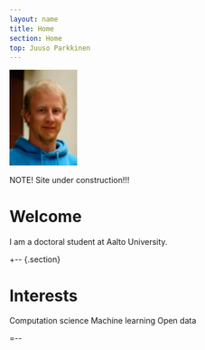 ```yaml
---
layout: name
title: Home
section: Home
top: Juuso Parkkinen
---
```


<img class='inset right' src='images/juuso.jpg' title='Juuso Parkkinen' alt='Photo' width='120px' />

NOTE! Site under construction!!!

Welcome
=======

I am a doctoral student at Aalto University. 


+--	{.section}

Interests
=========

Computation science
Machine learning
Open data

=--

<!--
+-- {.section}
Publications 
============
[List of publications](/work/pubs/) with links to documents and source code
=--
-->

<!--
+-- {.section}
Code
============
[Scientific open source software](/code/) for collaborative, reproducible research
=--
-->

<!--
+-- {.section}
Contact
============
[Contact information](/info/contact), plus links to twitter, IRC, and blogs
=--
-->

<!--
+-- {.section}
Background
========
[Brief biography](/info/bio) of my research career
=--
-->



<!-- I am computational scientist focusing on the development and application of novel computational techniques in data-intensive research fields, in particular functional genomics and microbial ecology of the human body and [http://sorvi.r-forge.r-project.org open government data in Finland]. 
Computational analysis of human microbial ecology forms the current main focus of my research activity at [http://www.mib.wur.nl/UK/ Laboratory of Microbiology, Wageningen University], Netherlands. Before that, I was employed at [http://www.vetmed.helsinki.fi/apalva/index.htm Centre of Excellence in Microbial Food Safety Research], Department of Veterinary Bioscience, University of Helsinki, Finland, [http://www.cis.hut.fi/research Adaptive Informatics Research Centre of Excellence], Aalto University, [http://www.helsinki.fi/cmg/english/group/research_group.html Laboratory of Cytomolecular Genetics], University of Helsinki and as a visiting researcher at [http://www.ebi.ac.uk European Bioinformatics Institute EBI], Hinxton, UK, developing machine learning approaches for genome- and organism-wide analysis of the human transcriptome, cancer genomics, and cross-species studies. For further information, see the occasional [http://antagomir.wordpress.com opencomp] blog on computational science and a [[User:Leo_Lahti/bio|brief biography of my research career]]. -->



